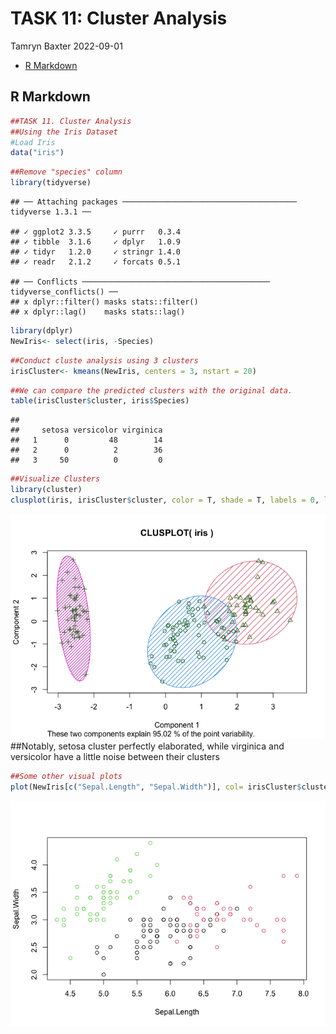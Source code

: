 TASK 11: Cluster Analysis
================
Tamryn Baxter
2022-09-01

-   [R Markdown](#r-markdown)

## R Markdown

``` r
##TASK 11. Cluster Analysis
##Using the Iris Dataset
#Load Iris
data("iris")
```

``` r
##Remove "species" column
library(tidyverse)
```

    ## ── Attaching packages ─────────────────────────────────────── tidyverse 1.3.1 ──

    ## ✓ ggplot2 3.3.5     ✓ purrr   0.3.4
    ## ✓ tibble  3.1.6     ✓ dplyr   1.0.9
    ## ✓ tidyr   1.2.0     ✓ stringr 1.4.0
    ## ✓ readr   2.1.2     ✓ forcats 0.5.1

    ## ── Conflicts ────────────────────────────────────────── tidyverse_conflicts() ──
    ## x dplyr::filter() masks stats::filter()
    ## x dplyr::lag()    masks stats::lag()

``` r
library(dplyr)
NewIris<- select(iris, -Species)
```

``` r
##Conduct cluste analysis using 3 clusters
irisCluster<- kmeans(NewIris, centers = 3, nstart = 20)
```

``` r
##We can compare the predicted clusters with the original data.
table(irisCluster$cluster, iris$Species)
```

    ##    
    ##     setosa versicolor virginica
    ##   1      0         48        14
    ##   2      0          2        36
    ##   3     50          0         0

``` r
##Visualize Clusters 
library(cluster)
clusplot(iris, irisCluster$cluster, color = T, shade = T, labels = 0, lines = 0)
```

![](TASK-11_-Cluster-Analysis_files/figure-gfm/unnamed-chunk-5-1.png)<!-- -->
\##Notably, setosa cluster perfectly elaborated, while virginica and
versicolor have a little noise between their clusters

``` r
##Some other visual plots
plot(NewIris[c("Sepal.Length", "Sepal.Width")], col= irisCluster$cluster)
```

![](TASK-11_-Cluster-Analysis_files/figure-gfm/unnamed-chunk-6-1.png)<!-- -->

